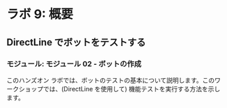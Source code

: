 ﻿---
lab:
    title: 'ラボ 9: 概要'
    module: 'モジュール 2: ボットの作成'
---

# ラボ 9: 概要

## DirectLine でボットをテストする

### モジュール: モジュール 02 - ボットの作成

このハンズオン ラボでは、ボットのテストの基本について説明します。このワークショップでは、(DirectLine を使用して) 機能テストを実行する方法を示します。

